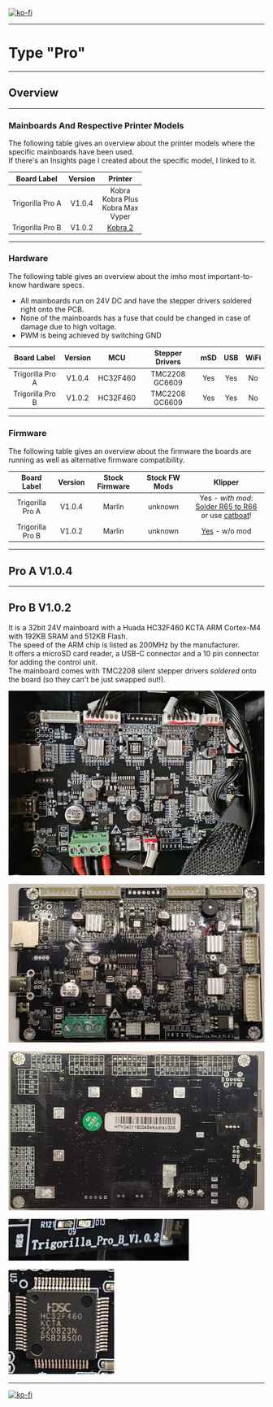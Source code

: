 <link rel=”manifest” href=”docs/manifest.webmanifest”>

[![ko-fi](https://ko-fi.com/img/githubbutton_sm.svg)](https://ko-fi.com/U6U5NPB51)  

---  

# Type "Pro"


---

## Overview  

---

### Mainboards And Respective Printer Models 

The following table gives an overview about the printer models where the specific mainboards have been used.  
If there's an Insights page I created about the specific model, I linked to it.   

| Board Label | Version | Printer |
|:-----------:|:-------:|:-------:|
| Trigorilla Pro A | V1.0.4 | Kobra <br> Kobra Plus <br> Kobra Max <br> Vyper | 
| Trigorilla Pro B | V1.0.2 | [Kobra 2](https://1coderookie.github.io/Kobra2Insights/hardware/mainboard/#trigorilla-pro-b-v_102-stock) | 

---

### Hardware

The following table gives an overview about the imho most important-to-know hardware specs.  

- All mainboards run on 24V DC and have the stepper drivers soldered right onto the PCB.  
- None of the mainboards has a fuse that could be changed in case of damage due to high voltage.  
- PWM is being achieved by switching GND 

| Board Label | Version | MCU | Stepper Drivers | mSD | USB | WiFi | 
|:-----------:|:-------:|:---:|:---------------:|:---:|:---:|:----:|
| Trigorilla Pro A | V1.0.4 | HC32F460 | TMC2208 <br> GC6609 |  Yes | Yes | No |
| Trigorilla Pro B | V1.0.2 | HC32F460 | TMC2208 <br> GC6609 |  Yes | Yes | No |


---

### Firmware

The following table gives an overview about the firmware the boards are running as well as alternative firmware compatibility.  


| Board Label | Version | Stock Firmware | Stock FW Mods | Klipper |
|:-----------:|:-------:|:--------------:|:-------:|:-------------:|
| Trigorilla Pro A | V1.0.4 | Marlin | unknown | Yes - *with mod*: <br> [Solder R65 to R66](https://klipper.discourse.group/t/support-for-hdsc-chips-hc32f460/2860/54) *or* use [catboat](https://github.com/printers-for-people/catboat)! |
| Trigorilla Pro B | V1.0.2 | Marlin | unknown | [Yes](https://github.com/1coderookie/Klipper4Kobra2series/tree/main/Kobra2) - w/o mod |


---

## Pro A V1.0.4



---

## Pro B V1.0.2 
  
It is a 32bit 24V mainboard with a Huada HC32F460 KCTA ARM Cortex-M4 with 192KB SRAM and 512KB Flash.  
The speed  of the ARM chip is listed as 200MHz by the manufacturer.  
It offers a microSD card reader, a USB-C connector and a 10 pin connector for adding the control unit.    
The mainboard comes with TMC2208 silent stepper drivers *soldered* onto the board (so they can't be just swapped out!).   

<!--
??? info "Maybe GC6609 Stepper Drivers Are Being Used As Well!"  

    It seems that Anycubic changed the stepper drivers from original TMC2208 to cheap 2208/2209 clones, called "GC6609".  
    When exactly this change took place and whether it's a permanent solution or if only a certain batch of these mainboards have been populated with these kind of stepper drivers is unknown. It seems though that the mainboards which are equipped with these drivers are set up with silver heatsinkns instead of black heatsinks.    
    However, the following picture shows this stepper driver (you'd have to take off the heatsink to identify which specific type was being used at your mainboard - which I wouldn't recommend to do if you're just curious to know which one you have..).    
    
    ![GC6609](../assets/images/board_GC6609-stepperdrivers_web.jpeg)  
    
    I personally don't know anything about these drivers, but @aspiringnobody shared his knowledge and findings in [this discussion](https://github.com/1coderookie/KobraGoNeoInsights/discussions/13). If you know anything more, please reach out and contribute to the discussion!  
    
    Thanks again to @aspiringnobody who came across this and reported it!  
-->  
  
![Mainboard TriGorilla front assembled](assets/images/mobo_K2_full_web.jpeg)  

![Mainboard TriGorilla front](assets/images/Trigorilla_Pro_B_v102_front_web.jpg)  

![Mainboard TriGorilla back](assets/images/Trigorilla_Pro_B_v102_back_web.jpg)  
  
![Mainboard label](assets/images/mobo_K2_label_web.jpeg)  

![Mainboard MCU](assets/images/mobo_K2_processor_web.jpeg)  



---

[![ko-fi](https://ko-fi.com/img/githubbutton_sm.svg)](https://ko-fi.com/U6U5NPB51)  
 
